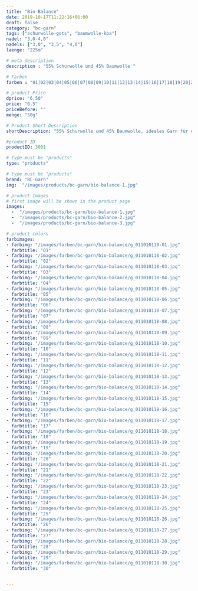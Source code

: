 ```yaml
---
title: "Bio Balance"
date: 2019-10-17T11:22:16+06:00
draft: false
category: "bc-garn"
tags: ["schurwolle-gots", "baumwolle-kba"] 
nadel: "3,0-4,0"
nadels: ["3,0", "3,5", "4,0"] 
laenge: "225m"	

# meta description
description : "55% Schurwolle und 45% Baumwolle "

# Farben
farben : "01|02|03|04|05|06|07|08|09|10|11|12|13|14|15|16|17|18|19|20|21|22|23|24|25|26|27|28|29|30"

# product Price
dprice: "6,50"
price: "6.5"
priceBefore: ""
menge: "50g"

# Product Short Description
shortDescription: "55% Schurwolle und 45% Baumwolle, ideales Garn für die Übergangszeit, schön für Babysachen"

#product ID
productID: 3001

# type must be "products"
type: "products"

# type must be "products"
brand: "BC-Garn"
img:  "/images/products/bc-garn/bio-balance-1.jpg"   

# product Images
# first image will be shown in the product page 
images:
  -  "/images/products/bc-garn/bio-balance-1.jpg"
  -  "/images/products/bc-garn/bio-balance-2.jpg"
  -  "/images/products/bc-garn/bio-balance-3.jpg"

# product colors
farbimages:
- farbimg: "/images/farben/bc-garn/bio-balance/g_011010118-01.jpg"	
  farbtitle: "01"
- farbimg: "/images/farben/bc-garn/bio-balance/g_011010118-02.jpg"	
  farbtitle: "02"
- farbimg: "/images/farben/bc-garn/bio-balance/g_011010118-03.jpg"	
  farbtitle: "03"
- farbimg: "/images/farben/bc-garn/bio-balance/g_011010118-04.jpg"	
  farbtitle: "04"
- farbimg: "/images/farben/bc-garn/bio-balance/g_011010118-05.jpg"	
  farbtitle: "05"
- farbimg: "/images/farben/bc-garn/bio-balance/g_011010118-06.jpg"	
  farbtitle: "06"
- farbimg: "/images/farben/bc-garn/bio-balance/g_011010118-07.jpg"	
  farbtitle: "07"
- farbimg: "/images/farben/bc-garn/bio-balance/g_011010118-08.jpg"	
  farbtitle: "08"
- farbimg: "/images/farben/bc-garn/bio-balance/g_011010118-09.jpg"	
  farbtitle: "09"
- farbimg: "/images/farben/bc-garn/bio-balance/g_011010118-10.jpg"	
  farbtitle: "10"
- farbimg: "/images/farben/bc-garn/bio-balance/g_011010118-11.jpg"	
  farbtitle: "11"
- farbimg: "/images/farben/bc-garn/bio-balance/g_011010118-12.jpg"	
  farbtitle: "12"
- farbimg: "/images/farben/bc-garn/bio-balance/g_011010118-13.jpg"	
  farbtitle: "13"
- farbimg: "/images/farben/bc-garn/bio-balance/g_011010118-14.jpg"	
  farbtitle: "14"
- farbimg: "/images/farben/bc-garn/bio-balance/g_011010118-15.jpg"	
  farbtitle: "15"
- farbimg: "/images/farben/bc-garn/bio-balance/g_011010118-16.jpg"	
  farbtitle: "16"
- farbimg: "/images/farben/bc-garn/bio-balance/g_011010118-17.jpg"	
  farbtitle: "17"
- farbimg: "/images/farben/bc-garn/bio-balance/g_011010118-18.jpg"	
  farbtitle: "18"
- farbimg: "/images/farben/bc-garn/bio-balance/g_011010118-19.jpg"	
  farbtitle: "19"
- farbimg: "/images/farben/bc-garn/bio-balance/g_011010118-20.jpg"	
  farbtitle: "20"
- farbimg: "/images/farben/bc-garn/bio-balance/g_011010118-21.jpg"	
  farbtitle: "21"
- farbimg: "/images/farben/bc-garn/bio-balance/g_011010118-22.jpg"	
  farbtitle: "22"
- farbimg: "/images/farben/bc-garn/bio-balance/g_011010118-23.jpg"	
  farbtitle: "23"
- farbimg: "/images/farben/bc-garn/bio-balance/g_011010118-24.jpg"	
  farbtitle: "24"
- farbimg: "/images/farben/bc-garn/bio-balance/g_011010118-25.jpg"	
  farbtitle: "25"
- farbimg: "/images/farben/bc-garn/bio-balance/g_011010118-26.jpg"	
  farbtitle: "26"
- farbimg: "/images/farben/bc-garn/bio-balance/g_011010118-27.jpg"	
  farbtitle: "27"
- farbimg: "/images/farben/bc-garn/bio-balance/g_011010118-28.jpg"	
  farbtitle: "28"
- farbimg: "/images/farben/bc-garn/bio-balance/g_011010118-29.jpg"	
  farbtitle: "29"
- farbimg: "/images/farben/bc-garn/bio-balance/g_011010118-30.jpg"	
  farbtitle: "30"


---
```



